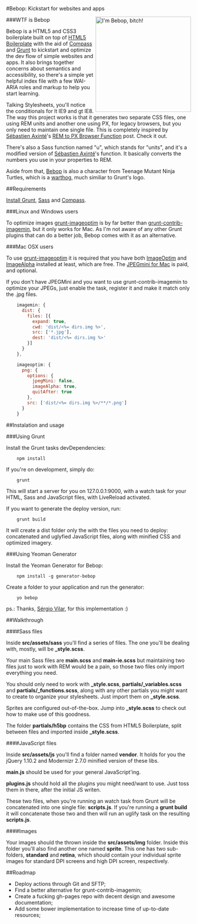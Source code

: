 #Bebop: Kickstart for websites and apps

<img align="right" height="260" src="http://bebop.bracketarmy.com/bebop.svg" alt="I'm Bebop, bitch!">

###WTF is Bebop

Bebop is a HTML5 and CSS3 boilerplate built on top of [HTML5 Boilerplate](http://html5boilerplate.com/) with the aid of [Compass](http://compass-style.org) and [Grunt](http://gruntjs.com/) to kickstart and optimize the dev flow of simple websites and apps. It also brings together concerns about semantics and accessibility, so there's a simple yet helpful index file with a few WAI-ARIA roles and markup to help you start learning.

Talking Stylesheets, you'll notice the conditionals for lt IE9 and gt IE8. The way this project works is that it generates two separate CSS files, one using REM units and another one using PX, for legacy browsers, but you only need to maintain one single file. This is completely inspired by [Sébastien Axinté](http://twitter.com/SebastienAxinte)'s [REM to PX Browser Function](http://davidwalsh.name/rem-px-browser-function-sass) post. Check it out.

There's also a Sass function named "u", which stands for "units", and it's a modified version of [Sébastien Axinté](http://twitter.com/SebastienAxinte)'s function. It basically converts the numbers you use in your properties to REM.

Aside from that, [Bebop](http://en.wikipedia.org/wiki/Bebop_and_Rocksteady) is also a character from Teenage Mutant Ninja Turtles, which is a [warthog](http://en.wikipedia.org/wiki/Warthog), much similiar to Grunt's logo.

##Requirements

[Install Grunt](http://gruntjs.com/getting-started), [Sass](http://sass-lang.com/install) and [Compass](http://compass-style.org/install/).

###Linux and Windows users

To optimize images [grunt-imageoptim](https://github.com/JamieMason/grunt-imageoptim) is by far better than [grunt-contrib-imagemin](https://npmjs.org/package/grunt-contrib-imagemin), but it only works for Mac. As I'm not aware of any other Grunt plugins that can do a better job, Bebop comes with it as an alternative.

###Mac OSX users

To use [grunt-imageoptim](https://github.com/JamieMason/grunt-imageoptim) it is required that you have both [ImageOptim](http://imageoptim.com) and [ImageAlpha](http://pngmini.com) installed at least, which are free. The [JPEGmini for Mac](https://itunes.apple.com/us/app/jpegmini/id498944723) is paid, and optional.

If you don't have JPEGMini and you want to use grunt-contrib-imagemin to optimize your JPEGs, just enable the task, register it and make it match only the .jpg files.

```javascript
    imagemin: {
      dist: {
        files: [{
          expand: true,
          cwd: 'dist/<%= dirs.img %>',
          src: ['*.jpg'],
          dest: 'dist/<%= dirs.img %>'
        }]
      }
    },

    imageoptim: {
      png: {
        options: {
          jpegMini: false,
          imageAlpha: true,
          quitAfter: true
        },
        src: ['dist/<%= dirs.img %>/**/*.png']
      }
    }
```

##Instalation and usage

###Using Grunt

Install the Grunt tasks devDependencies:

```shell
    npm install
```

If you're on development, simply do:

```shell
    grunt
```

This will start a server for you on 127.0.0.1:9000, with a watch task for your HTML, Sass and JavaScript files, with LiveReload activated.

If you want to generate the deploy version, run:

```shell
    grunt build
```

It will create a dist folder only the with the files you need to deploy: concatenated and uglyfied JavaScript files, along with minified CSS and optimized imagery.

###Using Yeoman Generator

Install the Yeoman Generator for Bebop:

```shell
    npm install -g generator-bebop
```

Create a folder to your application and run the generator:

```shell
    yo bebop
```

ps.: Thanks, [Sérgio Vilar](https://github.com/sergiovilar), for this implementation :)

##Walkthrough

####Sass files

Inside **src/assets/sass** you'll find a series of files. The one you'll be dealing with, mostly, will be **_style.scss**.

Your main Sass files are **main.scss** and **main-ie.scss** but maintaining two files just to work with REM would be a pain, so those two files only import everything you need.

You should only need to work with **_style.scss**, **partials/_variables.scss** and **partials/_functions.scss**, along with any other partials you might want to create to organize your stylesheets. Just import them on **_style.scss**.

Sprites are configured out-of-the-box. Jump into **_style.scss** to check out how to make use of this goodness.

The folder **partials/h5bp** contains the CSS from HTML5 Boilerplate, split between files and imported inside **_style.scss**.

####JavaScript files

Inside **src/assets/js** you'll find a folder named **vendor**. It holds for you the jQuery 1.10.2 and Modernizr 2.7.0 minified version of these libs.

**main.js** should be used for your general JavaScript'ing.

**plugins.js** should hold all the plugins you might need/want to use. Just toss them in there, after the initial JS writen.

These two files, when you're running an watch task from Grunt will be concatenated into one single file: **scripts.js**. If you're running a __grunt build__ it will concatenate those two and then will run an uglify task on the resulting **scripts.js**.

####Images

Your images should the thrown inside the **src/assets/img** folder. Inside this folder you'll also find another one named **sprite**. This one has two sub-folders, **standard** and **retina**, which should contain your individual sprite images for standard DPI screens and high DPI screen, respectively.


##Roadmap

+ Deploy actions through Git and SFTP;
+ Find a better alternative for grunt-contrib-imagemin;
+ Create a fucking gh-pages repo with decent design and awesome documentation;
+ Add some bower implementation to increase time of up-to-date resources;
